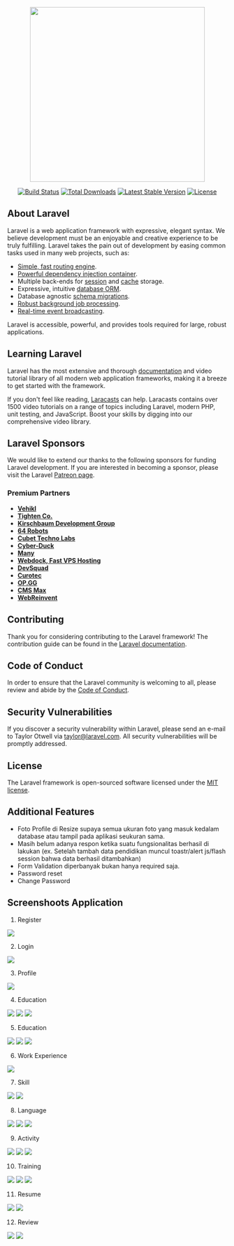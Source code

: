 <p align="center"><a href="https://laravel.com" target="_blank"><img src="https://raw.githubusercontent.com/laravel/art/master/logo-lockup/5%20SVG/2%20CMYK/1%20Full%20Color/laravel-logolockup-cmyk-red.svg" width="400"></a></p>

<p align="center">
<a href="https://travis-ci.org/laravel/framework"><img src="https://travis-ci.org/laravel/framework.svg" alt="Build Status"></a>
<a href="https://packagist.org/packages/laravel/framework"><img src="https://img.shields.io/packagist/dt/laravel/framework" alt="Total Downloads"></a>
<a href="https://packagist.org/packages/laravel/framework"><img src="https://img.shields.io/packagist/v/laravel/framework" alt="Latest Stable Version"></a>
<a href="https://packagist.org/packages/laravel/framework"><img src="https://img.shields.io/packagist/l/laravel/framework" alt="License"></a>
</p>

## About Laravel

Laravel is a web application framework with expressive, elegant syntax. We believe development must be an enjoyable and creative experience to be truly fulfilling. Laravel takes the pain out of development by easing common tasks used in many web projects, such as:

- [Simple, fast routing engine](https://laravel.com/docs/routing).
- [Powerful dependency injection container](https://laravel.com/docs/container).
- Multiple back-ends for [session](https://laravel.com/docs/session) and [cache](https://laravel.com/docs/cache) storage.
- Expressive, intuitive [database ORM](https://laravel.com/docs/eloquent).
- Database agnostic [schema migrations](https://laravel.com/docs/migrations).
- [Robust background job processing](https://laravel.com/docs/queues).
- [Real-time event broadcasting](https://laravel.com/docs/broadcasting).

Laravel is accessible, powerful, and provides tools required for large, robust applications.

## Learning Laravel

Laravel has the most extensive and thorough [documentation](https://laravel.com/docs) and video tutorial library of all modern web application frameworks, making it a breeze to get started with the framework.

If you don't feel like reading, [Laracasts](https://laracasts.com) can help. Laracasts contains over 1500 video tutorials on a range of topics including Laravel, modern PHP, unit testing, and JavaScript. Boost your skills by digging into our comprehensive video library.

## Laravel Sponsors

We would like to extend our thanks to the following sponsors for funding Laravel development. If you are interested in becoming a sponsor, please visit the Laravel [Patreon page](https://patreon.com/taylorotwell).

### Premium Partners

- **[Vehikl](https://vehikl.com/)**
- **[Tighten Co.](https://tighten.co)**
- **[Kirschbaum Development Group](https://kirschbaumdevelopment.com)**
- **[64 Robots](https://64robots.com)**
- **[Cubet Techno Labs](https://cubettech.com)**
- **[Cyber-Duck](https://cyber-duck.co.uk)**
- **[Many](https://www.many.co.uk)**
- **[Webdock, Fast VPS Hosting](https://www.webdock.io/en)**
- **[DevSquad](https://devsquad.com)**
- **[Curotec](https://www.curotec.com/services/technologies/laravel/)**
- **[OP.GG](https://op.gg)**
- **[CMS Max](https://www.cmsmax.com/)**
- **[WebReinvent](https://webreinvent.com/?utm_source=laravel&utm_medium=github&utm_campaign=patreon-sponsors)**

## Contributing

Thank you for considering contributing to the Laravel framework! The contribution guide can be found in the [Laravel documentation](https://laravel.com/docs/contributions).

## Code of Conduct

In order to ensure that the Laravel community is welcoming to all, please review and abide by the [Code of Conduct](https://laravel.com/docs/contributions#code-of-conduct).

## Security Vulnerabilities

If you discover a security vulnerability within Laravel, please send an e-mail to Taylor Otwell via [taylor@laravel.com](mailto:taylor@laravel.com). All security vulnerabilities will be promptly addressed.

## License

The Laravel framework is open-sourced software licensed under the [MIT license](https://opensource.org/licenses/MIT).

## Additional Features

- Foto Profile di Resize supaya semua ukuran foto yang masuk kedalam database atau tampil pada aplikasi seukuran sama.
- Masih belum adanya respon ketika suatu fungsionalitas berhasil di lakukan (ex. Setelah tambah data pendidikan muncul toastr/alert js/flash session bahwa data berhasil ditambahkan)
- Form Validation diperbanyak bukan hanya required saja.
- Password reset
- Change Password

## Screenshoots Application

1. Register
<img src="public/assets/screenshot/registration.png">

2. Login
<img src="public/assets/screenshot/registration.png">

3. Profile
<img src="public/assets/screenshot/profile.png">

4. Education
<img src="public/assets/screenshot/education1.png">
<img src="public/assets/screenshot/education2.png">
<img src="public/assets/screenshot/education3.png">

5. Education
<img src="public/assets/screenshot/education1.png">
<img src="public/assets/screenshot/education2.png">
<img src="public/assets/screenshot/education3.png">

6. Work Experience
<img src="public/assets/screenshot/work1.png">

7. Skill
<img src="public/assets/screenshot/skill1.png">
<img src="public/assets/screenshot/skill2.png">

8. Language
<img src="public/assets/screenshot/language1.png">
<img src="public/assets/screenshot/language2.png">
<img src="public/assets/screenshot/language3.png">

9. Activity
<img src="public/assets/screenshot/activity1.png">
<img src="public/assets/screenshot/activity2.png">
<img src="public/assets/screenshot/activity3.png">

10. Training
<img src="public/assets/screenshot/training1.png">
<img src="public/assets/screenshot/training2.png">
<img src="public/assets/screenshot/training3.png">

11. Resume
<img src="public/assets/screenshot/resume1.png">
<img src="public/assets/screenshot/resume2.png">

12. Review
<img src="public/assets/screenshot/preview1.png">
<img src="public/assets/screenshot/preview2.png">
